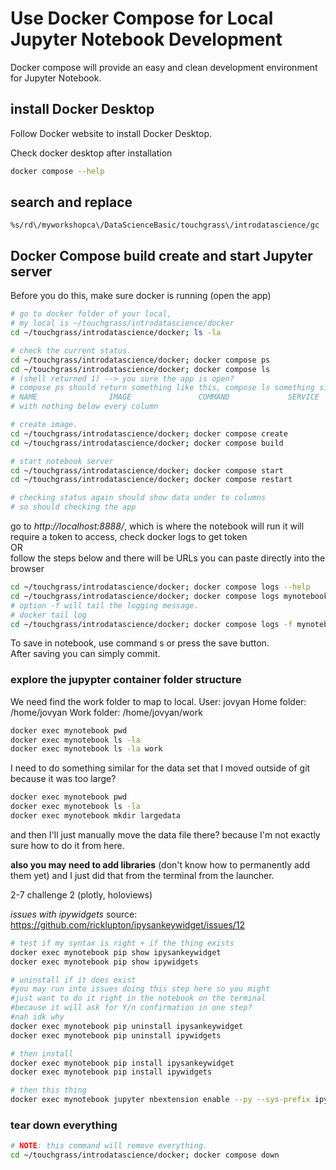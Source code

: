 # Use Docker Compose for Local Jupyter Notebook Development

Docker compose will provide an easy and clean development environment for
Jupyter Notebook.

## install Docker Desktop

Follow Docker website to install Docker Desktop.

Check docker desktop after installation
```bash
docker compose --help
```

## search and replace
```vim
%s/rd\/myworkshopca\/DataScienceBasic/touchgrass\/introdatascience/gc
```

## Docker Compose build create and start Jupyter server

Before you do this, make sure docker is running (open the app)

```bash
# go to docker folder of your local,
# my local is ~/touchgrass/introdatascience/docker
cd ~/touchgrass/introdatascience/docker; ls -la

# check the current status.
cd ~/touchgrass/introdatascience/docker; docker compose ps
cd ~/touchgrass/introdatascience/docker; docker compose ls
# (shell returned 1) --> you sure the app is open?
# compose ps should return something like this, compose ls something similar:
# NAME                IMAGE               COMMAND             SERVICE             CREATED             STATUS              PORTS
# with nothing below every column

# create image.
cd ~/touchgrass/introdatascience/docker; docker compose create
cd ~/touchgrass/introdatascience/docker; docker compose build

# start notebook server
cd ~/touchgrass/introdatascience/docker; docker compose start
cd ~/touchgrass/introdatascience/docker; docker compose restart

# checking status again should show data under to columns
# so should checking the app
```

go to _http://localhost:8888/_, which is where the notebook will run
it will require a token to access, check docker logs to get token
<br>OR<br>
follow the steps below and there will be URLs you can paste directly into the browser

```bash
cd ~/touchgrass/introdatascience/docker; docker compose logs --help
cd ~/touchgrass/introdatascience/docker; docker compose logs mynotebook
# option -f will tail the logging message.
# docker tail log
cd ~/touchgrass/introdatascience/docker; docker compose logs -f mynotebook
```

To save in notebook, use command s or press the save button. <br>
After saving you can simply commit.

### explore the jupypter container folder structure

We need find the work folder to map to local.
User: jovyan
Home folder: /home/jovyan
Work folder: /home/jovyan/work

```bash
docker exec mynotebook pwd
docker exec mynotebook ls -la
docker exec mynotebook ls -la work
```

I need to do something similar for the data set that I moved outside of git because it was too large?

```bash
docker exec mynotebook pwd
docker exec mynotebook ls -la
docker exec mynotebook mkdir largedata
```

and then I'll just manually move the data file there? because I'm not exactly sure how to do it from here.

**also you may need to add libraries** (don't know how to permanently add them yet) and I just did that from the terminal from the launcher.

2-7 challenge 2 (plotly, holoviews)

*issues with ipywidgets*
source: https://github.com/ricklupton/ipysankeywidget/issues/12
```bash
# test if my syntax is right + if the thing exists
docker exec mynotebook pip show ipysankeywidget
docker exec mynotebook pip show ipywidgets

# uninstall if it does exist
#you may run into issues doing this step here so you might
#just want to do it right in the notebook on the terminal
#because it will ask for Y/n confirmation in one step?
#nah idk why
docker exec mynotebook pip uninstall ipysankeywidget
docker exec mynotebook pip uninstall ipywidgets

# then install
docker exec mynotebook pip install ipysankeywidget
docker exec mynotebook pip install ipywidgets

# then this thing
docker exec mynotebook jupyter nbextension enable --py --sys-prefix ipysankeywidget
```
 

### tear down everything

```bash
# NOTE: this command will remove everything.
cd ~/touchgrass/introdatascience/docker; docker compose down
```
